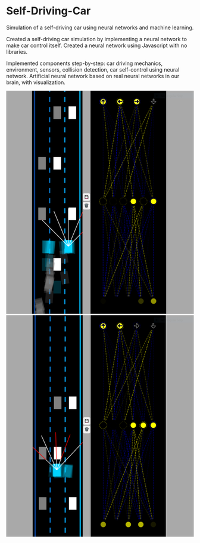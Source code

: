 # Self-Driving-Car
Simulation of a self-driving car using neural networks and machine learning.

Created a self-driving car simulation by implementing a neural network to make car control itself. 
Created a neural network using Javascript with no libraries.

Implemented components step-by-step: car driving mechanics, environment, sensors, collision detection, car self-control using neural network.
Artificial neural network based on real neural networks in our brain, with visualization.

![Demonstration 1](https://github.com/tlee51/Self-Driving-Car/blob/main/carphoto.PNG)
![Demonstration 2](https://github.com/tlee51/Self-Driving-Car/blob/main/carphoto2.PNG)
